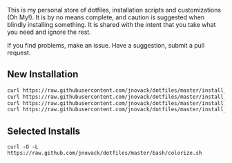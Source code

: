 This is my personal store of dotfiles, installation scripts and customizations
(Oh My!).  It is by no means complete, and caution is suggested when blindly
installing something.  It is shared with the intent that you take what you
need and ignore the rest.

If you find problems, make an issue. Have a suggestion, submit a pull request.


## New Installation

```sh
curl https://raw.githubusercontent.com/jnovack/dotfiles/master/install_buildtools.sh -o- | sh
curl https://raw.githubusercontent.com/jnovack/dotfiles/master/install_ag.sh -o- | sh
curl https://raw.githubusercontent.com/jnovack/dotfiles/master/install_tmux.sh -o- | sh
curl https://raw.githubusercontent.com/jnovack/dotfiles/master/install_grc.sh -o- | sh
```

## Selected Installs

    curl -O -L https://raw.github.com/jnovack/dotfiles/master/bash/colorize.sh

